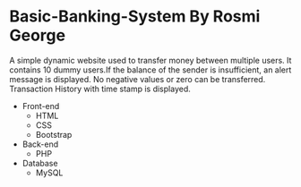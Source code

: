 # Basic-Banking-System By Rosmi George
A simple dynamic website used to transfer money between multiple users. It contains 10 dummy users.If the balance of the sender is insufficient, an alert message is displayed. No negative values or zero can be transferred. Transaction History with time stamp is displayed.
* Front-end
  * HTML
  * CSS
  * Bootstrap
* Back-end
  * PHP
* Database
  * MySQL 
